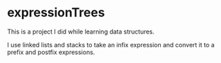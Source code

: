 # expressionTrees

This is a project I did while learning data structures. 

I use linked lists and stacks to take an infix expression and convert it to a prefix and postfix expressions. 
